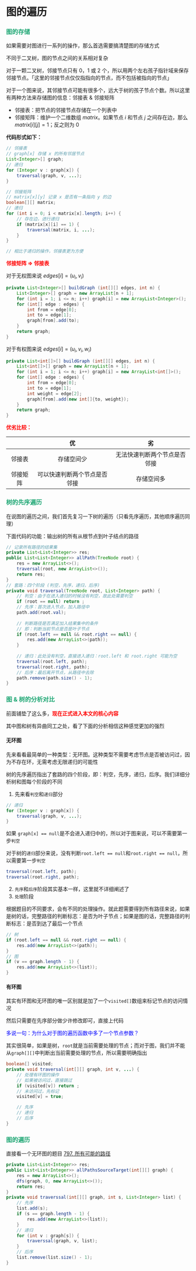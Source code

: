 # 图的遍历

### <font color=#1FA774>图的存储</font>

如果需要对图进行一系列的操作，那么首选需要搞清楚图的存储方式

不同于二叉树，图的节点之间的关系相对复杂

对于一颗二叉树，邻接节点只有 0，1 或 2 个，所以用两个左右孩子指针域来保存邻接节点。「这里的邻接节点仅仅指指向的节点，而不包括被指向的节点」

对于一个图来说，其邻接节点可能有很多个，远大于树的孩子节点个数。所以这里有两种方法来存储图的信息：邻接表 & 邻接矩阵

- 邻接表：把节点的邻接节点存储在一个列表中
- 邻接矩阵：维护一个二维数组 $matrix$。如果节点 $i$ 和节点 $j$ 之间存在边，那么 $matrix[i][j]=1$；反之则为 $0$

**代码形式如下：**

```java
// 邻接表
// graph[x] 存储 x 的所有邻居节点
List<Integer>[] graph;
// 递归
for (Integer v : graph[x]) {
    traversal(graph, v, ...);
}

// 邻接矩阵
// matrix[x][y] 记录 x 是否有一条指向 y 的边
boolean[][] matrix;
// 递归
for (int i = 0; i < matrix[x].length; i++) {
    // 存在边，进行递归
    if (matrix[x][i] == 1) {
        traversal(matrix, i, ...);
    }
}

// 相比于递归的操作，邻接表更为方便
```

**<font color='red'>邻接矩阵 $\Rightarrow$ 邻接表</font>**

对于无权图来说	$edges[i] = (u_i, v_i)$

```java
private List<Integer>[] buildGraph (int[][] edges, int n) {
    List<Integer>[] graph = new ArrayList[n + 1];
    for (int i = 1; i <= n; i++) graph[i] = new ArrayList<Integer>();
    for (int[] edge : edges) {
        int from = edge[0];
        int to = edge[1];
        graph[from].add(to);
    }
    return graph;
}
```

对于有权图来说	$edges[i] = (u_i, v_i, w_i)$

```java
private List<int[]>[] buildGraph (int[][] edges, int n) {
    List<int[]>[] graph = new ArrayList[n + 1];
    for (int i = 1; i <= n; i++) graph[i] = new ArrayList<int[]>();
    for (int[] edge : edges) {
        int from = edge[0];
        int to = edge[1];
        int weight = edge[2];
        graph[from].add(new int[]{to, weight});
    }
    return graph;
}
```

**<font color='red'>优劣比较：</font>**

|          |              优              |              劣              |
| :------: | :--------------------------: | :--------------------------: |
|  邻接表  |          存储空间少          | 无法快速判断两个节点是否邻接 |
| 邻接矩阵 | 可以快速判断两个节点是否邻接 |          存储空间多          |

### <font color=#1FA774>树的先序遍历</font>

在说图的遍历之间，我们首先复习一下树的遍历（只看先序遍历，其他顺序遍历同理）

下面代码的功能：输出树的所有从根节点到叶子结点的路径

```java
// 记录所有路径的结果集
private List<List<Integer>> res;
public List<List<Integer>> allPath(TreeNode root) {
    res = new ArrayList<>();
    traversal(root, new ArrayList<>());
    return res;
}
// 套路：四个阶段 (判空，先序，递归，后序)
private void traversal(TreeNode root, List<Integer> path) {
    // 判空：由于在进入递归的时候没有判空，故此处需要判空
    if (root == null) return ;
    // 先序：首次进入节点，加入路径中
    path.add(root.val);
    
    // 判断路径是否满足加入结果集中的条件
    // 即：判断当前节点是否是叶子节点
    if (root.left == null && root.right == null) {
        res.add(new ArrayList<>(path));
    }
    
    // 递归：此处没有判空，直接进入递归：root.left 和 root.right 可能为空
    traversal(root.left, path);
    traversal(root.right, path);
    // 后序：最后离开节点，从路径中去除
    path.remove(path.size() - 1);
}
```

### <font color=#1FA774>图 & 树的分析对比</font>

前面铺垫了这么多，**<font color='red'>现在正式进入本文的核心内容</font>**

其中图和树有异曲同工之处，看了下面的分析相信这种感觉更加的强烈

#### 无环图

先来看看最简单的一种类型：无环图。这种类型不需要考虑节点是否被访问过，因为不存在环，无需考虑无限递归的可能性

树的先序遍历指出了套路的四个阶段，即：判空，先序，递归，后序。我们详细分析树和图每个阶段的不同

1. 先来看`判空`和`递归`部分

```java
// 递归
for (Integer v : graph[x]) {
    traversal(graph, v, ...);
}
```

如果 `graph[x] == null`是不会进入递归中的，所以对于图来说，可以不需要第一步`判空`

对于树的`递归`部分来说，没有判断`root.left == null`和`root.right == null`，所以需要第一步`判空`

```java
traversal(root.left, path);
traversal(root.right, path);
```

2. `先序`和`后序`阶段其实基本一样，这里就不详细阐述了
3. `处理`阶段

根据题目的不同要求，会有不同的处理操作。就此题需要得到所有路径来说，如果是树的话，完整路径的判断标志：是否为叶子节点；如果是图的话，完整路径的判断标志：是否到达了最后一个节点

```java
// 树
if (root.left == null && root.right == null) {
    res.add(new ArrayList<>(path));
}
// 图
if (v == graph.length - 1) {
    res.add(new ArrayList<>(list));
}
```

#### 有环图

其实有环图和无环图的唯一区别就是加了一个`visited[]`数组来标记节点的访问情况

然后只需要在先序部分做少许修改即可，直接上代码

<font color='blue'>多说一句：为什么对于图的遍历函数中多了一个节点参数？</font>

其实很简单，如果是树，`root`就是当前需要处理的节点；而对于图，我们并不能从`graph[][]`中判断出当前需要处理的节点，所以需要明确指出

```java
boolean[] visited;
private void traversal(int[][] graph, int v, ...) {
    // 处理有环图的操作
    // 如果被访问过，直接跳过
    if (visited[v]) return ;
    // 未访问过，先标记
    visited[v] = true;

    // 先序
    // 递归
    // 后序
}
```

### <font color=#1FA774>图的遍历</font>

直接看一个无环图的题目 [797. 所有可能的路径](https://leetcode-cn.com/problems/all-paths-from-source-to-target/)

```java
private List<List<Integer>> res;
public List<List<Integer>> allPathsSourceTarget(int[][] graph) {
    res = new ArrayList<>();
    dfs(graph, 0, new ArrayList<>());
    return res;
}
private void traverssal(int[][] graph, int s, List<Integer> list) {
    // 先序
    list.add(s);
    if (s == graph.length - 1) {
        res.add(new ArrayList<>(list));
    }
    // 递归
    for (int v : graph[s]) {
        traverssal(graph, v, list);
    }
    // 后序
    list.remove(list.size() - 1);
}
```

